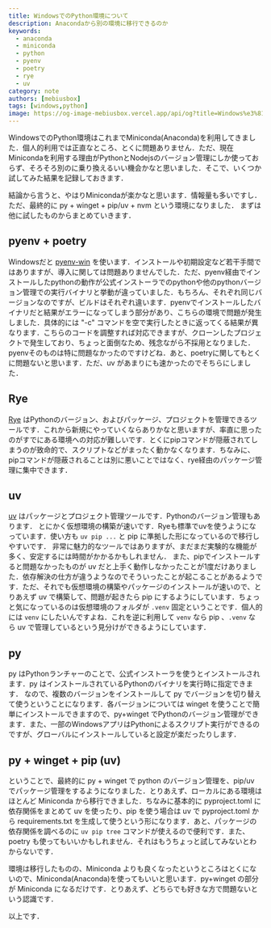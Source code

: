```yaml
---
title: WindowsでのPython環境について
description: Anacondaから別の環境に移行できるのか
keywords:
  - anaconda
  - miniconda
  - python
  - pyenv
  - poetry
  - rye
  - uv
category: note
authors: [mebiusbox]
tags: [windows,python]
image: https://og-image-mebiusbox.vercel.app/api/og?title=Windows%e3%81%a7%e3%81%aePython%e7%92%b0%e5%a2%83%e3%81%ab%e3%81%a4%e3%81%84%e3%81%a6&subtitle=Anaconda%e3%81%8b%e3%82%89%e5%88%a5%e3%81%ae%e7%92%b0%e5%a2%83%e3%81%ab%e7%a7%bb%e8%a1%8c%e3%81%a7%e3%81%8d%e3%82%8b%e3%81%ae%e3%81%8b&date=2024%2F08%2F27&tags=windows,python
---
```


WindowsでのPython環境はこれまでMiniconda(Anaconda)を利用してきました．個人的利用では正直なところ、とくに問題ありません．ただ、現在Minicondaを利用する理由がPythonとNodejsのバージョン管理にしか使っておらず、そろそろ別のに乗り換えるいい機会かなと思いました．そこで、いくつか試してみた結果を記録しておきます．

<!-- truncate -->

結論から言うと、やはりMinicondaが楽かなと思います．情報量も多いですし．ただ、最終的に py + winget + pip/uv + nvm という環境になりました．
まずは他に試したものからまとめていきます．

## pyenv + poetry

Windowsだと [pyenv-win](https://github.com/pyenv-win/pyenv-win) を使います．インストールや初期設定など若干手間ではありますが、導入に関しては問題ありませんでした．ただ、pyenv経由でインストールしたpythonの動作が公式インストーラでのpythonや他のpythonバージョン管理での実行バイナリと挙動が違っていました．もちろん、それぞれ同じバージョンなのですが、ビルドはそれぞれ違います．pyenvでインストールしたバイナリだと結果がエラーになってしまう部分があり、こちらの環境で問題が発生しました．具体的には "-c" コマンドを空で実行したときに返ってくる結果が異なります．こちらのコードを調整すれば対応できますが、クローンしたプロジェクトで発生しており、ちょっと面倒なため、残念ながら不採用となりました．pyenvそのものは特に問題なかったのですけどね．あと、poetryに関してもとくに問題ないと思います．ただ、uv があまりにも速かったのでそちらにしました．

## Rye

[Rye](https://rye.astral.sh/) はPythonのバージョン、およびパッケージ、プロジェクトを管理できるツールです．これから新規にやっていくならありかなと思いますが、率直に思ったのがすでにある環境への対応が難しいです．とくにpipコマンドが隠蔽されてしまうのが致命的で、スクリプトなどがまったく動かなくなります．ちなみに、pipコマンドが隠蔽されることは別に悪いことではなく、rye経由のパッケージ管理に集中できます．

## uv

[uv](https://github.com/astral-sh/uv) はパッケージとプロジェクト管理ツールです．Pythonのバージョン管理もあります．
とにかく仮想環境の構築が速いです．Ryeも標準でuvを使うようになっています．使い方も `uv pip ...` と pip に準拠した形になっているので移行しやすいです．
非常に魅力的なツールではありますが、まだまだ実験的な機能が多く、安定するには時間がかかるかもしれません．
また、pipでインストールすると問題なかったものが uv だと上手く動作しなかったことが1度だけありました．依存解決の仕方が違うようなのでそういったことが起こることがあるようです．ただ、それでも仮想環境の構築やパッケージのインストールが速いので、とりあえず uv で構築して、問題が起きたら pip にするようにしています．ちょっと気になっているのは仮想環境のフォルダが `.venv` 固定ということです．個人的には `venv` にしたいんですよね．これを逆に利用して `venv` なら pip 、`.venv` なら uv で管理しているという見分けができるようにしています．

## py

py はPythonランチャーのことで、公式インストーラを使うとインストールされます．py はインストールされているPythonのバイナリを実行時に指定できます．
なので、複数のバージョンをインストールして py でバージョンを切り替えて使うということになります．各バージョンについては winget を使うことで簡単にインストールできますので、py+winget でPythonのバージョン管理ができます．また、一部のWindowsアプリはPythonによるスクリプト実行ができるのですが、グローバルにインストールしていると設定が楽だったりします．

## py + winget + pip (uv)

ということで、最終的に py + winget で python のバージョン管理を、pip/uv でパッケージ管理をするようになりました．とりあえず、ローカルにある環境はほとんど Miniconda から移行できました．ちなみに基本的に pyproject.toml に依存関係をまとめて uv を使ったり、pip を使う場合は uv で pyproject.toml から requirements.txt を生成して使うという形になります．あと、パッケージの依存関係を調べるのに `uv pip tree` コマンドが使えるので便利です．また、poetry も使ってもいいかもしれません．それはもうちょっと試してみないとわからないです．

環境は移行したものの、Miniconda よりも良くなったというところはとくにないので、Miniconda(Anaconda)を使ってもいいと思います．py+winget の部分が Miniconda になるだけです．とりあえず、どちらでも好きな方で問題ないという認識です．

以上です．
